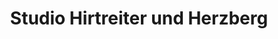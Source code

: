 ---
title: "Studio Hirtreiter und Herzberg"
url: /luebeck/studio-hirtreiter-und-herzberg/
shop: Kleidung
---